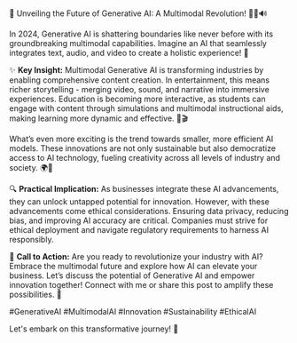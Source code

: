 🚀 Unveiling the Future of Generative AI: A Multimodal Revolution! 🎨🎥🔊

In 2024, Generative AI is shattering boundaries like never before with its groundbreaking multimodal capabilities. Imagine an AI that seamlessly integrates text, audio, and video to create a holistic experience! 🎉

✨ **Key Insight:** Multimodal Generative AI is transforming industries by enabling comprehensive content creation. In entertainment, this means richer storytelling - merging video, sound, and narrative into immersive experiences. Education is becoming more interactive, as students can engage with content through simulations and multimodal instructional aids, making learning more dynamic and effective. 🏫🎬

What’s even more exciting is the trend towards smaller, more efficient AI models. These innovations are not only sustainable but also democratize access to AI technology, fueling creativity across all levels of industry and society. 🌍🌱

🔍 **Practical Implication:** As businesses integrate these AI advancements, they can unlock untapped potential for innovation. However, with these advancements come ethical considerations. Ensuring data privacy, reducing bias, and improving AI accuracy are critical. Companies must strive for ethical deployment and navigate regulatory requirements to harness AI responsibly.

🤝 **Call to Action:** Are you ready to revolutionize your industry with AI? Embrace the multimodal future and explore how AI can elevate your business. Let’s discuss the potential of Generative AI and empower innovation together! Connect with me or share this post to amplify these possibilities. 🚀

#GenerativeAI #MultimodalAI #Innovation #Sustainability #EthicalAI

Let's embark on this transformative journey! 🌟